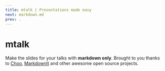 ```yaml
---
title: mtalk | Presentations made easy
next: markdown.md
prev: .
---
```

# mtalk

Make the slides for your talks with **markdown only**.
Brought to you thanks to [Choo](https://choo.io/), 
[MarkdownIt](https://markdown-it.github.io/) and other awesome
open source projects.